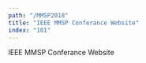 ```yaml
---
path: "/MMSP2018"
title: "IEEE MMSP Conferance Website"
index: "101"
---
```


IEEE MMSP Conferance Website
